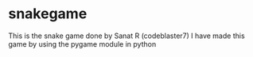 # snakegame
This is the snake game done by Sanat R (codeblaster7)
I have made this game by using the pygame module in python
